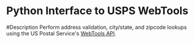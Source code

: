 Python Interface to USPS WebTools
=================================

#Description
Perform address validation, city/state, and zipcode lookups using the US Postal
Service's [WebTools API](https://www.usps.com/business/webtools.htm).
